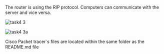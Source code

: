 The router is using the RIP protocol. Computers can communicate with the server and vice versa.

![task4 3](https://user-images.githubusercontent.com/75696130/103303198-0c392000-4a0e-11eb-9335-d8b82e11e1cd.png)

![task4 3a](https://user-images.githubusercontent.com/75696130/103303209-10653d80-4a0e-11eb-8f59-bcdf98f8999c.png)

Cisco Packet tracer`s files are located within the same folder as the README.md file
